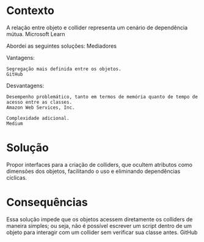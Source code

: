 # Contexto

A relação entre objeto e collider representa um cenário de dependência mútua.
Microsoft Learn

Abordei as seguintes soluções:
Mediadores

Vantagens:

    Segregação mais definida entre os objetos.
    GitHub

Desvantagens:

    Desempenho problemático, tanto em termos de memória quanto de tempo de acesso entre as classes.
    Amazon Web Services, Inc.

    Complexidade adicional.
    Medium

# Solução

Propor interfaces para a criação de colliders, que ocultem atributos como dimensões dos objetos, facilitando o uso e eliminando dependências cíclicas.


# Consequências

Essa solução impede que os objetos acessem diretamente os colliders de maneira simples; ou seja, não é possível escrever um script dentro de um objeto para interagir com um collider sem verificar sua classe antes.
GitHub